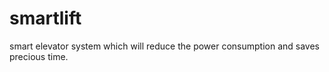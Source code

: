 # smartlift
smart elevator system which will reduce the power consumption and saves precious time. 
